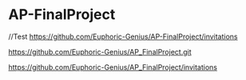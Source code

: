 # AP-FinalProject
//Test
https://github.com/Euphoric-Genius/AP-FinalProject/invitations



https://github.com/Euphoric-Genius/AP_FinalProject.git

https://github.com/Euphoric-Genius/AP_FinalProject/invitations
